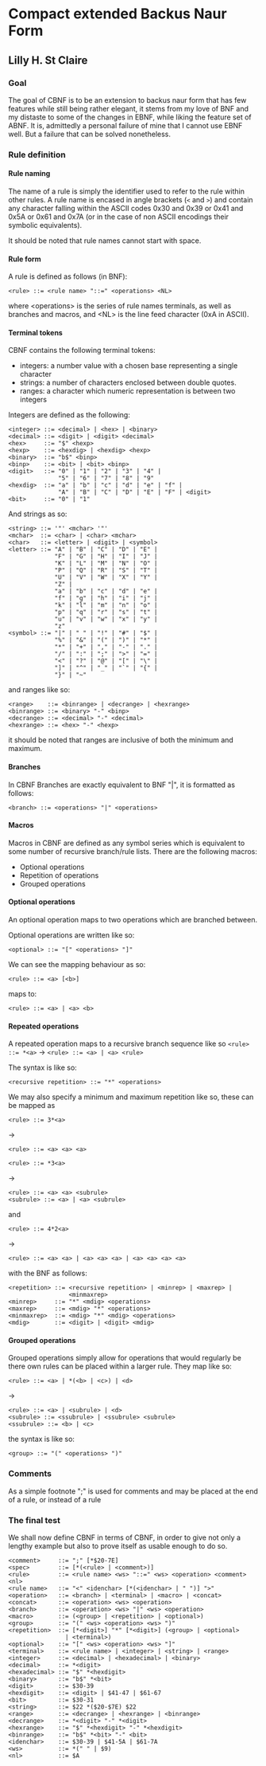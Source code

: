 # Compact extended Backus Naur Form
## Lilly H. St Claire

### Goal

The goal of CBNF is to be an extension to
backus naur form that has few features while
still being rather elegant, it stems from
my love of BNF and my distaste to some of
the changes in EBNF, while liking the feature
set of ABNF. It is, admittedly a personal
failure of mine that I cannot use EBNF well.
But a failure that can be solved nonetheless.

### Rule definition

#### Rule naming

The name of a rule is simply the identifier used
to refer to the rule within other rules. A rule
name is encased in angle brackets (`<` and `>`)
and contain any character falling within the
ASCII codes 0x30 and 0x39 or 0x41 and 0x5A or
0x61 and 0x7A (or in the case of non ASCII
encodings their symbolic equivalents).

It should be noted that rule names cannot start
with space.

#### Rule form

A rule is defined as follows (in BNF):

```BNF
<rule> ::= <rule name> "::=" <operations> <NL>
```

where \<operations\> is the series of rule names
terminals, as well as branches and macros, and
\<NL\> is the line feed character (0xA in ASCII).

#### Terminal tokens

CBNF contains the following terminal tokens:

- integers: a number value with a chosen base representing
            a single character
- strings:  a number of characters enclosed between double
            quotes.
- ranges:   a character which numeric representation is between
            two integers

Integers are defined as the following:

```BNF
<integer> ::= <decimal> | <hex> | <binary>
<decimal> ::= <digit> | <digit> <decimal>
<hex>     ::= "$" <hexp>
<hexp>    ::= <hexdig> | <hexdig> <hexp>
<binary>  ::= "b$" <binp>
<binp>    ::= <bit> | <bit> <binp>
<digit>   ::= "0" | "1" | "2" | "3" | "4" |
              "5" | "6" | "7" | "8" | "9"
<hexdig>  ::= "a" | "b" | "c" | "d" | "e" | "f" |
              "A" | "B" | "C" | "D" | "E" | "F" | <digit>
<bit>     ::= "0" | "1"
```

And strings as so:

```BNF
<string> ::= '"' <mchar> '"'
<mchar>  ::= <char> | <char> <mchar>
<char>   ::= <letter> | <digit> | <symbol>
<letter> ::= "A" | "B" | "C" | "D" | "E" |
             "F" | "G" | "H" | "I" | "J" |
             "K" | "L" | "M" | "N" | "O" |
             "P" | "Q" | "R" | "S" | "T" |
             "U" | "V" | "W" | "X" | "Y" |
             "Z" |
             "a" | "b" | "c" | "d" | "e" |
             "f" | "g" | "h" | "i" | "j" |
             "k" | "l" | "m" | "n" | "o" |
             "p" | "q" | "r" | "s" | "t" |
             "u" | "v" | "w" | "x" | "y" |
             "z"
<symbol> ::= "|" | " " | "!" | "#" | "$" |
             "%" | "&" | "(" | ")" | "*" |
             "*" | "+" | "," | "-" | "." |
             "/" | ":" | ";" | ">" | "=" |
             "<" | "?" | "@" | "[" | "\" |
             "]" | "^" | "_" | "`" | "{" |
             "}" | "~"
```

and ranges like so:

```BNF
<range>    ::= <binrange> | <decrange> | <hexrange>
<binrange> ::= <binary> "-" <binp>
<decrange> ::= <decimal> "-" <decimal>
<hexrange> ::= <hex> "-" <hexp>
```

it should be noted that ranges are inclusive of both
the minimum and maximum.

#### Branches

In CBNF Branches are exactly equivalent to
BNF "|", it is formatted as follows:

```
<branch> ::= <operations> "|" <operations>
```

#### Macros

Macros in CBNF are defined as any symbol series
which is equivalent to some number of recursive
branch/rule lists. There are the following macros:

- Optional operations
- Repetition of operations
- Grouped operations

#### Optional operations

An optional operation maps to two operations which
are branched between.

Optional operations are written like so:

```BNF
<optional> ::= "[" <operations> "]"
```

We can see the mapping behaviour as so:

```CBNF
<rule> ::= <a> [<b>]
```

maps to:

```BNF
<rule> ::= <a> | <a> <b>
```

#### Repeated operations

A repeated operation maps to a recursive branch sequence
like so `<rule> ::= *<a>` -> `<rule> ::= <a> | <a> <rule>`

The syntax is like so:

```BNF
<recursive repetition> ::= "*" <operations>
```

We may also specify a minimum and maximum repetition
like so, these can be mapped as
```CBNF
<rule> ::= 3*<a>
```

->

```BNF
<rule> ::= <a> <a> <a>
```

```CBNF
<rule> ::= *3<a>
```

->

```BNF
<rule> ::= <a> <a> <subrule>
<subrule> ::= <a> | <a> <subrule>
```

and

```CBNF
<rule> ::= 4*2<a>
```

->

```BNF
<rule> ::= <a> <a> | <a> <a> <a> | <a> <a> <a> <a>
```

with the BNF as follows:

```BNF
<repetition> ::= <recursive repetition> | <minrep> | <maxrep> |
                 <minmaxrep>
<minrep>     ::= "*" <mdig> <operations>
<maxrep>     ::= <mdig> "*" <operations>
<minmaxrep>  ::= <mdig> "*" <mdig> <operations>
<mdig>       ::= <digit> | <digit> <mdig>
```

#### Grouped operations

Grouped operations simply allow for operations that would
regularly be there own rules can be placed within a larger
rule. They map like so:

```CBNF
<rule> ::= <a> | *(<b> | <c>) | <d>
```

->

```BNF
<rule> ::= <a> | <subrule> | <d>
<subrule> ::= <ssubrule> | <ssubrule> <subrule>
<ssubrule> ::= <b> | <c>
```

the syntax is like so:

```CBNF
<group> ::= "(" <operations> ")"
```

### Comments

As a simple footnote ";" is used for comments and may
be placed at the end of a rule, or instead of a rule

### The final test

We shall now define CBNF in terms of CBNF, in order to
give not only a lengthy example but also to prove itself
as usable enough to do so.

```CBNF
<comment>     ::= ";" [*$20-7E]
<spec>        ::= [*(<rule> | <comment>)]
<rule>        ::= <rule name> <ws> "::=" <ws> <operation> <comment> <nl>
<rule name>   ::= "<" <idenchar> [*(<idenchar> | " ")] ">"
<operation>   ::= <branch> | <terminal> | <macro> | <concat>
<concat>      ::= <operation> <ws> <operation>
<branch>      ::= <operation> <ws> "|" <ws> <operation>
<macro>       ::= (<group> | <repetition> | <optional>)
<group>       ::= "(" <ws> <operation> <ws> ")"
<repetition>  ::= [*<digit>] "*" [*<digit>] (<group> | <optional>
                | <terminal>)
<optional>    ::= "[" <ws> <operation> <ws> "]"
<terminal>    ::= <rule name> | <integer> | <string> | <range>
<integer>     ::= <decimal> | <hexadecimal> | <binary>
<decimal>     ::= *<digit>
<hexadecimal> ::= "$" *<hexdigit>
<binary>      ::= "b$" *<bit>
<digit>       ::= $30-39
<hexdigit>    ::= <digit> | $41-47 | $61-67
<bit>         ::= $30-31
<string>      ::= $22 *($20-$7E) $22
<range>       ::= <decrange> | <hexrange> | <binrange>
<decrange>    ::= *<digit> "-" *<digit>
<hexrange>    ::= "$" *<hexdigit> "-" *<hexdigit>
<binrange>    ::= "b$" *<bit> "-" <bit>
<idenchar>    ::= $30-39 | $41-5A | $61-7A
<ws>          ::= *(" " | $9)
<nl>          ::= $A
```
















